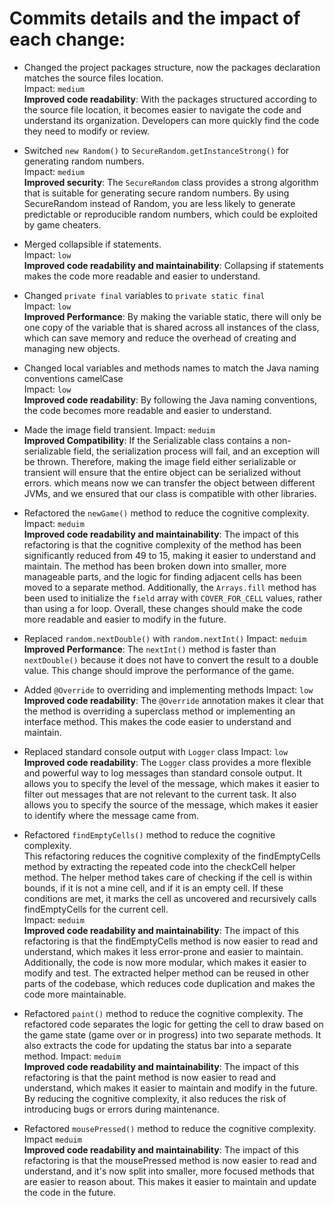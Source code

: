 # Commits details and the impact of each change:

- Changed the project packages structure, now the packages declaration
matches the source files location.  
 Impact: `medium`  
  **Improved code readability**: With the packages structured according to the source file location, it becomes easier 
to navigate the code and understand its organization. Developers can more quickly find the code they need to modify 
or review.

- Switched `new Random()` to `SecureRandom.getInstanceStrong()` for generating random numbers.  
 Impact: `medium`  
  **Improved security**: The `SecureRandom` class  provides a strong algorithm that is suitable for generating secure
  random numbers. By using SecureRandom instead of
Random, you are less likely to generate predictable or reproducible random numbers, which could be exploited by game
cheaters.

- Merged collapsible if statements.  
 Impact: `low`  
  **Improved code readability and maintainability**: Collapsing if statements makes the code more readable and easier to understand.

- Changed `private final` variables to `private static final`  
Impact: `low`  
  **Improved Performance**: By making the variable static, there will only be one copy of the variable that is shared 
across all instances of the class, which can save memory and reduce the overhead of creating and managing new objects.

- Changed local variables and methods names to match the Java naming conventions camelCase  
Impact: `low`  
  **Improved code readability**: By following the Java naming conventions, the code becomes more readable and easier
    to understand.

- Made the image field transient.
 Impact: `meduim`  
  **Improved Compatibility**: If the Serializable class contains a non-serializable field, the serialization process 
 will fail, and an exception will be thrown. Therefore, making the image field either serializable or transient will ensure that the entire
 object can be serialized without errors. which means now we can transfer the object between different JVMs, and we ensured
 that our class is compatible with other libraries.

- Refactored the `newGame()` method to reduce the cognitive complexity.  
 Impact: `meduim`  
  **Improved code readability and maintainability**: The impact of this refactoring is that the cognitive complexity of the method has been 
significantly reduced from 49 to 15, making it easier to understand and maintain. The method has been broken down into
smaller, more manageable parts, and the logic for finding adjacent cells has been moved to a separate method.
Additionally, the `Arrays.fill` method has been used to initialize the `field` array with `COVER_FOR_CELL` values, rather
than using a for loop. Overall, these changes should make the code more readable and easier to modify in the future.

- Replaced `random.nextDouble()` with `random.nextInt()`
    Impact: `meduim`  
    **Improved Performance**: The `nextInt()` method is faster than `nextDouble()` because it does not have to convert the
    result to a double value. This change should improve the performance of the game.

- Added `@Override` to overriding and implementing methods
    Impact: `low`  
    **Improved code readability**: The `@Override` annotation makes it clear that the method is overriding a superclass
    method or implementing an interface method. This makes the code easier to understand and maintain.

- Replaced standard console output with `Logger` class
    Impact: `low`  
    **Improved code readability**: The `Logger` class provides a more flexible and powerful way to log messages than
    standard console output. It allows you to specify the level of the message, which makes it easier to filter out
    messages that are not relevant to the current task. It also allows you to specify the source of the message, which
    makes it easier to identify where the message came from.

- Refactored  `findEmptyCells()` method to reduce the cognitive complexity.   
  This refactoring reduces the cognitive complexity of the findEmptyCells method by extracting the repeated code into
  the checkCell helper method. The helper method takes care of checking if the cell is within bounds, if it is not a mine
  cell, and if it is an empty cell. If these conditions are met, it marks the cell as uncovered and recursively calls
  findEmptyCells for the current cell.  
 Impact: `meduim`  
  **Improved code readability and maintainability**: The impact of this refactoring is that the findEmptyCells method 
is now easier to read and understand, which makes it less error-prone and easier to maintain. Additionally, the code 
is now more modular, which makes it easier to modify and test. The extracted helper method can be reused in other parts
of the codebase, which reduces code duplication and makes the code more maintainable.

- Refactored  `paint()` method to reduce the cognitive complexity.
  The refactored code separates the logic for getting the cell to draw based on the game state 
(game over or in progress) into two separate methods. It also extracts the code for updating the status bar into a 
separate method.
  Impact: `meduim`  
    **Improved code readability and maintainability**: The impact of this refactoring is that the paint method is now 
easier to read and understand, which makes it easier to maintain and modify in the future. By reducing the cognitive 
complexity, it also reduces the risk of introducing bugs or errors during maintenance.
- Refactored `mousePressed()` method to reduce the cognitive complexity.
  Impact `meduim`  
    **Improved code readability and maintainability**: The impact of this refactoring is that the mousePressed method
is now easier to read and understand, and it's now split into smaller, more focused methods that are easier to reason
about. This makes it easier to maintain and update the code in the future.



